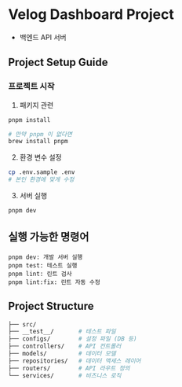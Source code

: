 # Velog Dashboard Project

- 백엔드 API 서버

## Project Setup Guide

### 프로젝트 시작

1. 패키지 관련

```bash
pnpm install

# 만약 pnpm 이 없다면 
brew install pnpm
```

2. 환경 변수 설정

```bash
cp .env.sample .env
# 본인 환경에 맞게 수정
```

3. 서버 실행

```bash
pnpm dev
```

## 실행 가능한 명령어

```
pnpm dev: 개발 서버 실행
pnpm test: 테스트 실행
pnpm lint: 린트 검사
pnpm lint:fix: 린트 자동 수정
```

## Project Structure

```bash
├── src/
├── __test__/       # 테스트 파일
├── configs/        # 설정 파일 (DB 등)
├── controllers/    # API 컨트롤러
├── models/         # 데이터 모델
├── repositories/   # 데이터 액세스 레이어
├── routers/        # API 라우트 정의
└── services/       # 비즈니스 로직
```
